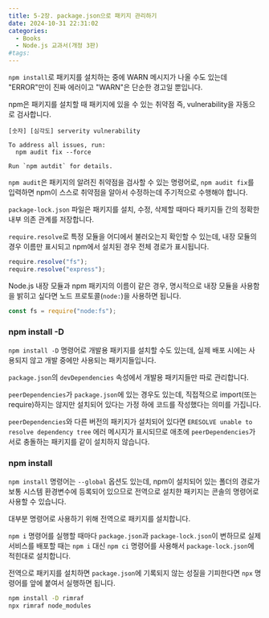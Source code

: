 ```yaml
---
title: 5-2장. package.json으로 패키지 관리하기
date: 2024-10-31 22:31:02
categories:
  - Books
  - Node.js 교과서(개정 3판)
#tags:
---
```

`npm install`로 패키지를 설치하는 중에 WARN 메시지가 나올 수도 있는데 "ERROR"만이 진짜 에러이고 "WARN"은 단순한 경고일 뿐입니다.

npm은 패키지를 설치할 때 패키지에 있을 수 있는 취약점 즉, vulnerability을 자동으로 검사합니다.

```text
[숫자] [심각도] serverity vulnerability

To address all issues, run:
  npm audit fix --force

Run `npm autdit` for details.
```

`npm audit`은 패키지의 알려진 취약점을 검사할 수 있는 명령어로, `npm audit fix`를 입력하면 npm이 스스로 취약점을 알아서 수정하는데 주기적으로 수행해야 합니다.

`package-lock.json` 파일은 패키지를 설치, 수정, 삭제할 때마다 패키지들 간의 정확한 내부 의존 관계를 저장합니다.

`require.resolve`로 특정 모듈을 어디에서 불러오는지 확인할 수 있는데, 내장 모듈의 경우 이름만 표시되고 npm에서 설치된 경우 전체 경로가 표시됩니다.

```js
require.resolve("fs");
require.resolve("express");
```

Node.js 내장 모듈과 npm 패키지의 이름이 같은 경우, 명시적으로 내장 모듈을 사용함을 밝히고 싶다면 노드 프로토콜(`node:`)을 사용하면 됩니다.

```js
const fs = require("node:fs");
```

### npm install -D

`npm install -D` 명령어로 개발용 패키지를 설치할 수도 있는데, 실제 배포 시에는 사용되지 않고 개발 중에만 사용되는 패키지들입니다.

`package.json`의 `devDependencies` 속성에서 개발용 패키지들만 따로 관리합니다.

`peerDependencies`가 `package.json`에 있는 경우도 있는데, 직접적으로 import(또는 require)하지는 않지만 설치되어 있다는 가정 하에 코드를 작성했다는 의미를 가집니다.

`peerDependencies`와 다른 버전의 패키지가 설치되어 있다면 `ERESOLVE unable to resolve dependency tree` 에러 메시지가 표시되므로 애초에 `peerDependencies`가 서로 충돌하는 패키지를 같이 설치하지 않습니다.

### npm install

`npm install` 명령어는 `--global` 옵션도 있는데, npm이 설치되어 있는 폴더의 경로가 보통 시스템 환경변수에 등록되어 있으므로 전역으로 설치한 패키지는 콘솔의 명령어로 사용할 수 있습니다.

대부분 명령어로 사용하기 위해 전역으로 패키지를 설치합니다.

`npm i` 명령어를 실행할 때마다 `package.json`과 `package-lock.json`이 변하므로 실제 서비스를 배포할 때는 `npm i` 대신 `npm ci` 명령어를 사용해서 `package-lock.json`에 적힌대로 설치합니다.

전역으로 패키지를 설치하면 `package.json`에 기록되지 않는 성질을 기피한다면 `npx` 명령어를 앞에 붙여서 실행하면 됩니다.

```sh
npm install -D rimraf
npx rimraf node_modules
```